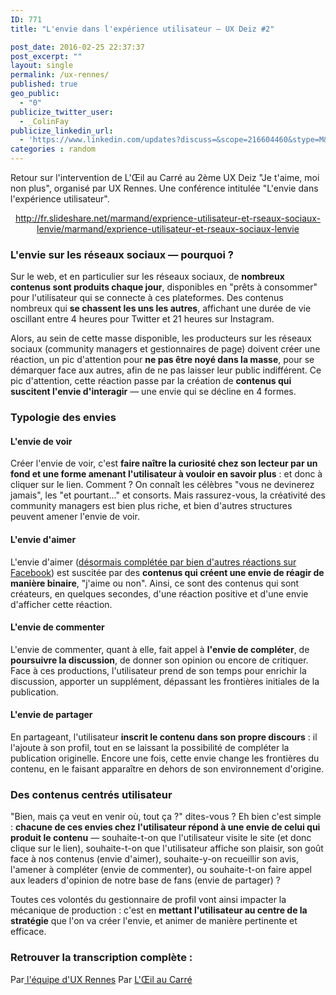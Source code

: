 ```yaml
---
ID: 771
title: "L'envie dans l'expérience utilisateur — UX Deiz #2"

post_date: 2016-02-25 22:37:37
post_excerpt: ""
layout: single
permalink: /ux-rennes/
published: true
geo_public:
  - "0"
publicize_twitter_user:
  - _ColinFay
publicize_linkedin_url:
  - 'https://www.linkedin.com/updates?discuss=&scope=216604460&stype=M&topic=6114355311068352512&type=U&a=ucaM'
categories : random
---
```


Retour sur l'intervention de L'Œil au Carré au 2ème UX Deiz "Je t'aime, moi non plus", organisé par UX Rennes. Une conférence intitulée "L'envie dans l'expérience utilisateur".



<div align="center">

http://fr.slideshare.net/marmand/exprience-utilisateur-et-rseaux-sociaux-lenvie/marmand/exprience-utilisateur-et-rseaux-sociaux-lenvie
</div>


### L'envie sur les réseaux sociaux — pourquoi ?

Sur le web, et en particulier sur les réseaux sociaux, de __nombreux contenus sont produits chaque jour__, disponibles en "prêts à consommer" pour l'utilisateur qui se connecte à ces plateformes. Des contenus nombreux qui __se chassent les uns les autres__, affichant une durée de vie oscillant entre 4 heures pour Twitter et 21 heures sur Instagram.

Alors, au sein de cette masse disponible, les producteurs sur les réseaux sociaux (community managers et gestionnaires de page) doivent créer une réaction, un pic d'attention pour __ne pas être noyé dans la masse__, pour se démarquer face aux autres, afin de ne pas laisser leur public indifférent. Ce pic d'attention, cette réaction passe par la création de __contenus qui suscitent l'envie d'interagir__ — une envie qui se décline en 4 formes.

### Typologie des envies

#### L'envie de voir

Créer l'envie de voir, c'est __faire naître la curiosité chez son lecteur par un fond et une forme amenant l'utilisateur à vouloir en savoir plus__ : et donc à cliquer sur le lien. Comment ? On connaît les célèbres "vous ne devinerez jamais", les "et pourtant..." et consorts. Mais rassurez-vous, la créativité des community managers est bien plus riche, et bien d'autres structures peuvent amener l'envie de voir.

#### L'envie d'aimer

L'envie d'aimer (<a href="http://www.blogdumoderateur.com/facebook-reactions-deploiement-impacts/" target="_blank">désormais complétée par bien d'autres réactions sur Facebook</a>) est suscitée par des __contenus qui créent une envie de réagir de manière binaire__, "j'aime ou non". Ainsi, ce sont des contenus qui sont créateurs, en quelques secondes, d'une réaction positive et d'une envie d'afficher cette réaction.

#### L'envie de commenter

L'envie de commenter, quant à elle, fait appel à __l'envie de compléter__, de __poursuivre la discussion__, de donner son opinion ou encore de critiquer. Face à ces productions, l'utilisateur prend de son temps pour enrichir la discussion, apporter un supplément, dépassant les frontières initiales de la publication.

#### L'envie de partager

En partageant, l'utilisateur __inscrit le contenu dans son propre discours__ : il l'ajoute à son profil, tout en se laissant la possibilité de compléter la publication originelle. Encore une fois, cette envie change les frontières du contenu, en le faisant apparaître en dehors de son environnement d'origine.

### Des contenus centrés utilisateur

"Bien, mais ça veut en venir où, tout ça ?" dites-vous ? Eh bien c'est simple : __chacune de ces envies chez l'utilisateur répond à une envie de celui qui produit le contenu__ — souhaite-t-on que l'utilisateur visite le site (et donc clique sur le lien), souhaite-t-on que l'utilisateur affiche son plaisir, son goût face à nos contenus (envie d'aimer), souhaite-y-on recueillir son avis, l'amener à compléter (envie de commenter), ou souhaite-t-on faire appel aux leaders d'opinion de notre base de fans (envie de partager) ?

Toutes ces volontés du gestionnaire de profil vont ainsi impacter la mécanique de production : c'est en __mettant l'utilisateur au centre de la stratégie__ que l'on va créer l'envie, et animer de manière pertinente et efficace.

### Retrouver la transcription complète :

Par<a href="http://uxrennes.co/evenements/ux-deiz-2/" target="_blank"> l'équipe d'UX Rennes</a>
Par <a href="http://www.oeil-au-carre.fr/le-blog/2016/03/03/ux-rennes-envie-experience-utilisateur/" target="_blank">L'Œil au Carré</a>






